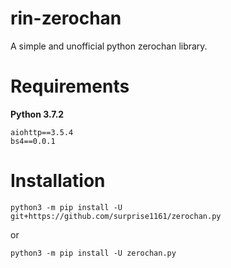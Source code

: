 # rin-zerochan
A simple and unofficial python zerochan library.

# Requirements
**Python 3.7.2**
```
aiohttp==3.5.4
bs4==0.0.1
```

# Installation
```
python3 -m pip install -U git+https://github.com/surprise1161/zerochan.py
```
or
```
python3 -m pip install -U zerochan.py
```